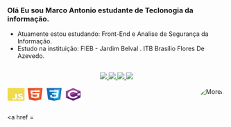 ### Olá Eu sou Marco Antonio estudante de Teclonogia da informação.
- Atuamente estou estudando: Front-End e Analise de Segurança da Informação.
- Estudo na instituição: FIEB - Jardim Belval . ITB Brasílio Flores De Azevedo.
##
<div align="center">

  <a href="https://github.com/MARCOOTY">
    <img height="170em" src="https://github-readme-stats.vercel.app/api?usernameMARCOOTY&show_icons=true&theme=codeSTACKr&include_all_commits=true&count_private=true"/>
    <img height="170em" src="https://github-readme-stats.vercel.app/api/top-langs/?username=MARCOOTY&layout=compact&langs_count=7&theme=codeSTACKr"/>
    <img height="160em" src="https://github-readme-stats.vercel.app/api?username=MARCOOTY&show_icons=true&theme=codeSTACKr&include_all_commits=true&count_private=true"/>
    <img height="160em" src="https://github-readme-stats.vercel.app/api/top-langs/?username=ArthurMoreic&layout=compact&langs_count=7&theme=codeSTACKr"/>
  </a>  

</div>
  
<div style="display: inline_block"><br>
  
  <img align="center" alt="Moreic-Js" height="30" width="40" src="https://raw.githubusercontent.com/devicons/devicon/master/icons/javascript/javascript-plain.svg">
  
  <img align="center" alt="Moreic-HTML" height="30" width="40" src="https://raw.githubusercontent.com/devicons/devicon/master/icons/html5/html5-original.svg">
  
  <img align="center" alt="Moreic-CSS" height="30" width="40" src="https://raw.githubusercontent.com/devicons/devicon/master/icons/css3/css3-original.svg">
  
  <img align="center" alt="Moreic-Csharp" height="30" width="40" src="https://raw.githubusercontent.com/devicons/devicon/master/icons/csharp/csharp-original.svg">
  
  <img align="right" alt="Moreic" height="150" style="border-radius:50px;" src="https://cdn.discordapp.com/attachments/925106884380352515/942511145128960100/2db1bef3d42c1d6e724edf21cd55f677.jpg">
  
</div>
  
  ##
   <a href = </a>
   
